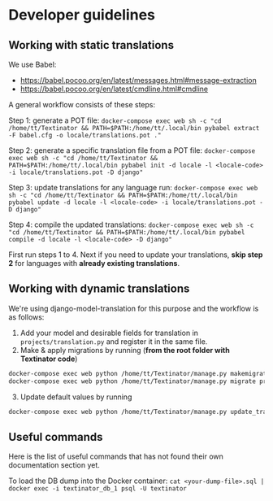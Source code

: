 # Developer guidelines

## Working with static translations

We use Babel:

*   https://babel.pocoo.org/en/latest/messages.html#message-extraction
*   https://babel.pocoo.org/en/latest/cmdline.html#cmdline

A general workflow consists of these steps:

Step 1: generate a POT file:
`docker-compose exec web sh -c "cd /home/tt/Textinator && PATH=$PATH:/home/tt/.local/bin pybabel extract -F babel.cfg -o locale/translations.pot ."`

Step 2: generate a specific translation file from a POT file:
`docker-compose exec web sh -c "cd /home/tt/Textinator && PATH=$PATH:/home/tt/.local/bin pybabel init -d locale -l <locale-code> -i locale/translations.pot -D django"`

Step 3: update translations for any language run:
`docker-compose exec web sh -c "cd /home/tt/Textinator && PATH=$PATH:/home/tt/.local/bin pybabel update -d locale -l <locale-code> -i locale/translations.pot -D django"`

Step 4: compile the updated translations:
`docker-compose exec web sh -c "cd /home/tt/Textinator && PATH=$PATH:/home/tt/.local/bin pybabel compile -d locale -l <locale-code> -D django"`

First run steps 1 to 4. Next if you need to update your translations, **skip step 2** for languages with **already existing translations**.

## Working with dynamic translations

We're using django-model-translation for this purpose and the workflow is as follows:

1.  Add your model and desirable fields for translation in `projects/translation.py` and register it in the same file.
2.  Make & apply migrations by running (**from the root folder with Textinator code**)

```bash
docker-compose exec web python /home/tt/Textinator/manage.py makemigrations projects
docker-compose exec web python /home/tt/Textinator/manage.py migrate projects --noinput
```

3.  Update default values by running

```bash
docker-compose exec web python /home/tt/Textinator/manage.py update_translation_fields projects
```

## Useful commands

Here is the list of useful commands that has not found their own documentation section yet.

To load the DB dump into the Docker container:
`cat <your-dump-file>.sql | docker exec -i textinator_db_1 psql -U textinator`
